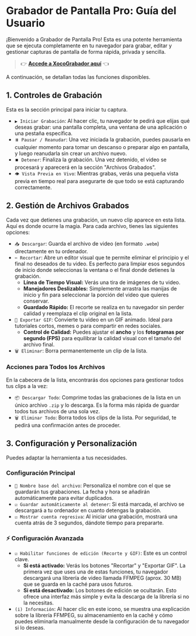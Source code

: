 # Grabador de Pantalla Pro: Guía del Usuario

¡Bienvenido a Grabador de Pantalla Pro! Esta es una potente herramienta que se ejecuta completamente en tu navegador para grabar, editar y gestionar capturas de pantalla de forma rápida, privada y sencilla.


> 👉 [**Accede a XocoGrabador aquí**](https://xocostudio.github.io/XocograbadorPantalla/) 👈

A continuación, se detallan todas las funciones disponibles.

## 1. Controles de Grabación

Esta es la sección principal para iniciar tu captura.

*   `▶️ Iniciar Grabación`: Al hacer clic, tu navegador te pedirá que elijas qué deseas grabar: una pantalla completa, una ventana de una aplicación o una pestaña específica.
*   `⏸️ Pausar / Reanudar`: Una vez iniciada la grabación, puedes pausarla en cualquier momento para tomar un descanso o preparar algo en pantalla, y luego reanudarla sin crear un archivo nuevo.
*   `⏹️ Detener`: Finaliza la grabación. Una vez detenido, el video se procesará y aparecerá en la sección "Archivos Grabados".
*   `👁️ Vista Previa en Vivo`: Mientras grabas, verás una pequeña vista previa en tiempo real para asegurarte de que todo se está capturando correctamente.

## 2. Gestión de Archivos Grabados

Cada vez que detienes una grabación, un nuevo clip aparece en esta lista. Aquí es donde ocurre la magia. Para cada archivo, tienes las siguientes opciones:

*   `📥 Descargar`: Guarda el archivo de video (en formato `.webm`) directamente en tu ordenador.
*   `✂️ Recortar`: Abre un editor visual que te permite eliminar el principio y el final no deseados de tu video. Es perfecto para limpiar esos segundos de inicio donde seleccionas la ventana o el final donde detienes la grabación.
    *   **Línea de Tiempo Visual:** Verás una tira de imágenes de tu video.
    *   **Manejadores Deslizables:** Simplemente arrastra las manijas de inicio y fin para seleccionar la porción del video que quieres conservar.
    *   **Guardado Rápido:** El recorte se realiza en tu navegador sin perder calidad y reemplaza el clip original en la lista.
*   `🎨 Exportar GIF`: Convierte tu video en un GIF animado. Ideal para tutoriales cortos, memes o para compartir en redes sociales.
    *   **Control de Calidad:** Puedes ajustar el **ancho** y los **fotogramas por segundo (FPS)** para equilibrar la calidad visual con el tamaño del archivo final.
*   `🗑️ Eliminar`: Borra permanentemente un clip de la lista.

### Acciones para Todos los Archivos

En la cabecera de la lista, encontrarás dos opciones para gestionar todos tus clips a la vez:

*   `📦 Descargar Todo`: Comprime todas las grabaciones de la lista en un único archivo `.zip` y lo descarga. Es la forma más rápida de guardar todos tus archivos de una sola vez.
*   `🗑️ Eliminar Todo`: Borra todos los clips de la lista. Por seguridad, te pedirá una confirmación antes de proceder.

## 3. Configuración y Personalización

Puedes adaptar la herramienta a tus necesidades.

### Configuración Principal

*   `📝 Nombre base del archivo`: Personaliza el nombre con el que se guardarán tus grabaciones. La fecha y hora se añadirán automáticamente para evitar duplicados.
*   `☑️ Guardar automáticamente al detener`: Si está marcada, el archivo se descargará a tu ordenador en cuanto detengas la grabación.
*   `☑️ Mostrar cuenta regresiva`: Al iniciar una grabación, mostrará una cuenta atrás de 3 segundos, dándote tiempo para prepararte.

### ⚡ Configuración Avanzada

*   `☑️ Habilitar funciones de edición (Recorte y GIF)`: Este es un control clave.
    *   **Si está activado:** Verás los botones "Recortar" y "Exportar GIF". La primera vez que uses una de estas funciones, tu navegador descargará una librería de video llamada FFMPEG (aprox. 30 MB) que se guarda en la caché para usos futuros.
    *   **Si está desactivado:** Los botones de edición se ocultarán. Esto ofrece una interfaz más simple y evita la descarga de la librería si no la necesitas.
*   `(i) Información`: Al hacer clic en este icono, se muestra una explicación sobre la librería FFMPEG, su almacenamiento en la caché y cómo puedes eliminarla manualmente desde la configuración de tu navegador si lo deseas.
